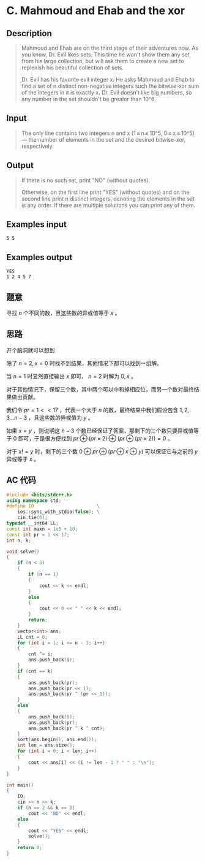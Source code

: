 # C. Mahmoud and Ehab and the xor

## **Description**

> Mahmoud and Ehab are on the third stage of their adventures now. As you know, Dr. Evil likes sets. This time he won't show them any set from his large collection, but will ask them to create a new set to replenish his beautiful collection of sets.
>
> Dr. Evil has his favorite evil integer x. He asks Mahmoud and Ehab to find a set of n distinct non-negative integers such the bitwise-xor sum of the integers in it is exactly x. Dr. Evil doesn't like big numbers, so any number in the set shouldn't be greater than 10^6.



## **Input**

> The only line contains two integers n and x (1 ≤ n ≤ 10^5, 0 ≤ x ≤ 10^5) — the number of elements in the set and the desired bitwise-xor, respectively.



## **Output**

> If there is no such set, print "NO" (without quotes).
>
> Otherwise, on the first line print "YES" (without quotes) and on the second line print n distinct integers, denoting the elements in the set is any order. If there are multiple solutions you can print any of them.



## **Examples input**

    5 5



## **Examples output**

    YES
    1 2 4 5 7



## **题意**

寻找 $n$ 个不同的数，且这些数的异或值等于 $x$ 。



## **思路**

开个脑洞就可以想到

除了 $n=2,x=0$ 时找不到结果，其他情况下都可以找到一组解。

当 $n=1$ 时显然直接输出 $x$ 即可， $n=2$ 时解为 $0,x$ 。

对于其他情况下，保留三个数，其中两个可以中和掉相应位，而另一个数对最终结果做出贡献。

我们令 $pr=1<<17$ ，代表一个大于 $n$ 的数，最终结果中我们假设包含 $1,2,3...n-3$ ，且这些数的异或值为 $y$ 。

如果 $x=y$ ，则说明这 $n-3$ 个数已经保证了答案，那剩下的三个数只要异或值等于 $0$ 即可，于是很方便找到 $pr \oplus (pr \times 2) \oplus (pr \oplus (pr \times 2))=0$ 。

对于 $x!=y$ 时，剩下的三个数 $0 \oplus pr \oplus (pr \oplus x \oplus y)$ 可以保证它与之前的 $y$ 异或等于 $x$ 。



## **AC 代码**

```cpp
#include <bits/stdc++.h>
using namespace std;
#define IO                       \
    ios::sync_with_stdio(false); \
    cin.tie(0);
typedef __int64 LL;
const int maxn = 1e5 + 10;
const int pr = 1 << 17;
int n, k;

void solve()
{
    if (n < 3)
    {
        if (n == 1)
        {
            cout << k << endl;
        }
        else
        {
            cout << 0 << " " << k << endl;
        }
        return;
    }
    vector<int> ans;
    LL cnt = 0;
    for (int i = 1; i <= n - 3; i++)
    {
        cnt ^= i;
        ans.push_back(i);
    }
    if (cnt == k)
    {
        ans.push_back(pr);
        ans.push_back(pr << 1);
        ans.push_back(pr ^ (pr << 1));
    }
    else
    {
        ans.push_back(0);
        ans.push_back(pr);
        ans.push_back(pr ^ k ^ cnt);
    }
    sort(ans.begin(), ans.end());
    int len = ans.size();
    for (int i = 0; i < len; i++)
    {
        cout << ans[i] << (i != len - 1 ? " " : "\n");
    }
}

int main()
{
    IO;
    cin >> n >> k;
    if (n == 2 && k == 0)
        cout << "NO" << endl;
    else
    {
        cout << "YES" << endl;
        solve();
    }
    return 0;
}
```



